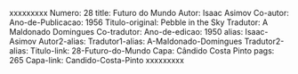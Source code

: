 xxxxxxxxx
Numero: 28
title: Futuro do Mundo
Autor: Isaac Asimov
Co-autor: 
Ano-de-Publicacao: 1956
Titulo-original: Pebble in the Sky
Tradutor: A Maldonado Domingues
Co-tradutor: 
Ano-de-edicao: 1950
alias: Isaac-Asimov
Autor2-alias: 
Tradutor1-alias: A-Maldonado-Domingues
Tradutor2-alias: 
Titulo-link: 28-Futuro-do-Mundo
Capa: Cândido Costa Pinto
pags: 265
Capa-link: Candido-Costa-Pinto
xxxxxxxxx